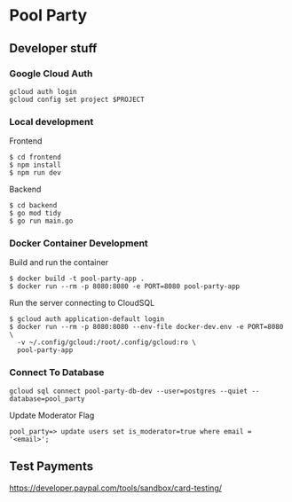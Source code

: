# Pool Party

## Developer stuff

### Google Cloud Auth

```
gcloud auth login
gcloud config set project $PROJECT
```

### Local development

Frontend

```shell
$ cd frontend
$ npm install
$ npm run dev
```

Backend
```shell
$ cd backend
$ go mod tidy
$ go run main.go
```

### Docker Container Development

Build and run the container

```shell
$ docker build -t pool-party-app .
$ docker run --rm -p 8080:8080 -e PORT=8080 pool-party-app
```

Run the server connecting to CloudSQL

```shell
$ gcloud auth application-default login
$ docker run --rm -p 8080:8080 --env-file docker-dev.env -e PORT=8080 \
  -v ~/.config/gcloud:/root/.config/gcloud:ro \
  pool-party-app
```

### Connect To Database

```
gcloud sql connect pool-party-db-dev --user=postgres --quiet --database=pool_party
```

Update Moderator Flag

```
pool_party=> update users set is_moderator=true where email = '<email>';
```

## Test Payments

https://developer.paypal.com/tools/sandbox/card-testing/


